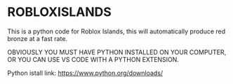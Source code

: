 # ROBLOXISLANDS
This is a python code for Roblox Islands, this will automatically produce red bronze at a fast rate.

OBVIOUSLY YOU MUST HAVE PYTHON INSTALLED ON YOUR COMPUTER, OR YOU CAN USE VS CODE WITH A PYTHON EXTENSION.


Python istall link:
https://www.python.org/downloads/

